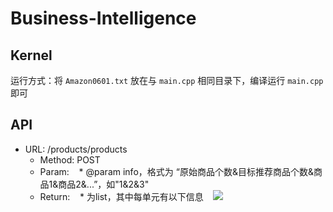 # Business-Intelligence

## Kernel 
运行方式：将 `Amazon0601.txt` 放在与 `main.cpp` 相同目录下，编译运行 `main.cpp` 即可

## API
* URL: /products/products
  * Method: POST
  * Param: 
    * @param info，格式为 “原始商品个数&目标推荐商品个数&商品1&商品2&...”，如"1&2&3"
  * Return: 
    * 为list，其中每单元有以下信息
    ![](https://github.com/justPlay197/Business-Intelligence/blob/master/后端传回格式.png)
